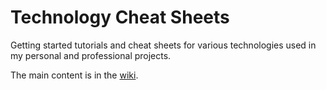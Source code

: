 Technology Cheat Sheets
=======================

Getting started tutorials and cheat sheets for various technologies used in my personal and professional projects.

The main content is in the [wiki](https://github.com/szarnyasg/Technology-Cheat-Sheets/wiki).
